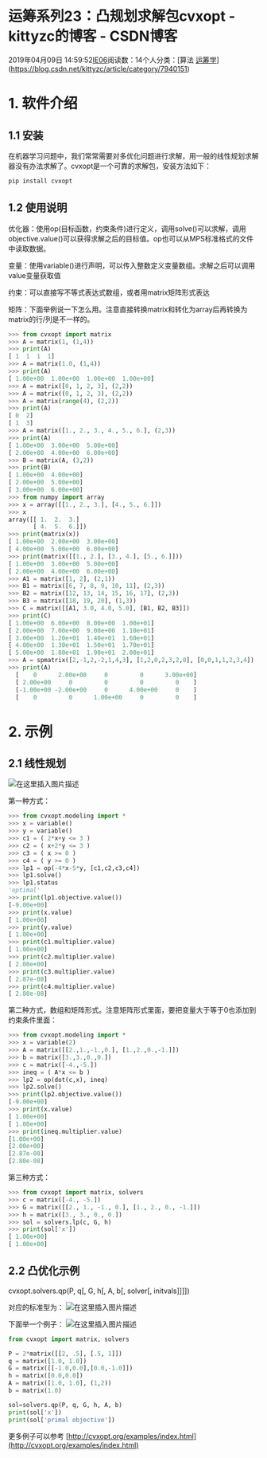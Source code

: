 # 运筹系列23：凸规划求解包cvxopt - kittyzc的博客 - CSDN博客
2019年04月09日 14:59:52[IE06](https://me.csdn.net/kittyzc)阅读数：14个人分类：[算法																[运筹学](https://blog.csdn.net/kittyzc/article/category/7940150)](https://blog.csdn.net/kittyzc/article/category/7940151)
# 1. 软件介绍

## 1.1 安装

在机器学习问题中，我们常常需要对多优化问题进行求解，用一般的线性规划求解器没有办法求解了。cvxopt是一个可靠的求解包，安装方法如下：

```python
pip install cvxopt
```

## 1.2 使用说明

优化器：使用op(目标函数，约束条件)进行定义，调用solve()可以求解，调用objective.value()可以获得求解之后的目标值。op也可以从MPS标准格式的文件中读取数据。

变量：使用variable()进行声明，可以传入整数定义变量数组。求解之后可以调用value变量获取值

约束：可以直接写不等式表达式数组，或者用matrix矩阵形式表达

矩阵：下面举例说一下怎么用。注意直接转换matrix和转化为array后再转换为matrix的行/列是不一样的。
```python
>>> from cvxopt import matrix
>>> A = matrix(1, (1,4))
>>> print(A)
[ 1  1  1  1]
>>> A = matrix(1.0, (1,4))
>>> print(A)
[ 1.00e+00  1.00e+00  1.00e+00  1.00e+00]
>>> A = matrix([0, 1, 2, 3], (2,2))
>>> A = matrix((0, 1, 2, 3), (2,2))
>>> A = matrix(range(4), (2,2))
>>> print(A)
[ 0  2]
[ 1  3]
>>> A = matrix([1., 2., 3., 4., 5., 6.], (2,3))
>>> print(A)
[ 1.00e+00  3.00e+00  5.00e+00]
[ 2.00e+00  4.00e+00  6.00e+00]
>>> B = matrix(A, (3,2))
>>> print(B)
[ 1.00e+00  4.00e+00]
[ 2.00e+00  5.00e+00]
[ 3.00e+00  6.00e+00]
>>> from numpy import array
>>> x = array([[1., 2., 3.], [4., 5., 6.]])
>>> x
array([[ 1.  2.  3.]
       [ 4.  5.  6.]])
>>> print(matrix(x))
[ 1.00e+00  2.00e+00  3.00e+00]
[ 4.00e+00  5.00e+00  6.00e+00]
>>> print(matrix([[1., 2.], [3., 4.], [5., 6.]]))
[ 1.00e+00  3.00e+00  5.00e+00]
[ 2.00e+00  4.00e+00  6.00e+00]
>>> A1 = matrix([1, 2], (2,1))
>>> B1 = matrix([6, 7, 8, 9, 10, 11], (2,3))
>>> B2 = matrix([12, 13, 14, 15, 16, 17], (2,3))
>>> B3 = matrix([18, 19, 20], (1,3))
>>> C = matrix([[A1, 3.0, 4.0, 5.0], [B1, B2, B3]])
>>> print(C)
[ 1.00e+00  6.00e+00  8.00e+00  1.00e+01]
[ 2.00e+00  7.00e+00  9.00e+00  1.10e+01]
[ 3.00e+00  1.20e+01  1.40e+01  1.60e+01]
[ 4.00e+00  1.30e+01  1.50e+01  1.70e+01]
[ 5.00e+00  1.80e+01  1.90e+01  2.00e+01]
>>> A = spmatrix([2,-1,2,-2,1,4,3], [1,2,0,2,3,2,0], [0,0,1,1,2,3,4])
>>> print(A)
  [    0      2.00e+00     0         0      3.00e+00]
  [ 2.00e+00     0         0         0         0    ]
  [-1.00e+00 -2.00e+00     0      4.00e+00     0    ]
  [    0         0      1.00e+00     0         0    ]
```

# 2. 示例

## 2.1 线性规划

![在这里插入图片描述](https://img-blog.csdnimg.cn/20190111143942424.png)

第一种方式：
```python
>>> from cvxopt.modeling import *
>>> x = variable()
>>> y = variable()
>>> c1 = ( 2*x+y <= 3 )
>>> c2 = ( x+2*y <= 3 )
>>> c3 = ( x >= 0 )
>>> c4 = ( y >= 0 )
>>> lp1 = op(-4*x-5*y, [c1,c2,c3,c4])
>>> lp1.solve()
>>> lp1.status
'optimal'
>>> print(lp1.objective.value())
[-9.00e+00]
>>> print(x.value)
[ 1.00e+00]
>>> print(y.value)
[ 1.00e+00]
>>> print(c1.multiplier.value)
[ 1.00e+00]
>>> print(c2.multiplier.value)
[ 2.00e+00]
>>> print(c3.multiplier.value)
[ 2.87e-08]
>>> print(c4.multiplier.value)
[ 2.80e-08]
```

第二种方式，数组和矩阵形式。注意矩阵形式里面，要把变量大于等于0也添加到约束条件里面：

```python
>>> from cvxopt.modeling import *
>>> x = variable(2)
>>> A = matrix([[2.,1.,-1.,0.], [1.,2.,0.,-1.]])
>>> b = matrix([3.,3.,0.,0.])
>>> c = matrix([-4.,-5.])
>>> ineq = ( A*x <= b )
>>> lp2 = op(dot(c,x), ineq)
>>> lp2.solve()
>>> print(lp2.objective.value())
[-9.00e+00]
>>> print(x.value)
[ 1.00e+00]
[ 1.00e+00]
>>> print(ineq.multiplier.value)
[1.00e+00]
[2.00e+00]
[2.87e-08]
[2.80e-08]
```

第三种方式：

```python
>>> from cvxopt import matrix, solvers
>>> c = matrix([-4., -5.])
>>> G = matrix([[2., 1., -1., 0.], [1., 2., 0., -1.]])
>>> h = matrix([3., 3., 0., 0.])
>>> sol = solvers.lp(c, G, h)
>>> print(sol['x'])
[ 1.00e+00]
[ 1.00e+00]
```

## 2.2 凸优化示例

cvxopt.solvers.qp(P, q[, G, h[, A, b[, solver[, initvals]]]])

对应的标准型为：
![在这里插入图片描述](https://img-blog.csdnimg.cn/20190111163103768.png)

下面举一个例子：
![在这里插入图片描述](https://img-blog.csdnimg.cn/20190111162800438.png)
```python
from cvxopt import matrix, solvers

P = 2*matrix([[2, .5], [.5, 1]])
q = matrix([1.0, 1.0])
G = matrix([[-1.0,0.0],[0.0,-1.0]])
h = matrix([0.0,0.0])
A = matrix([1.0, 1.0], (1,2))
b = matrix(1.0)

sol=solvers.qp(P, q, G, h, A, b)
print(sol['x'])
print(sol['primal objective'])
```

更多例子可以参考 [http://cvxopt.org/examples/index.html](http://cvxopt.org/examples/index.html)



